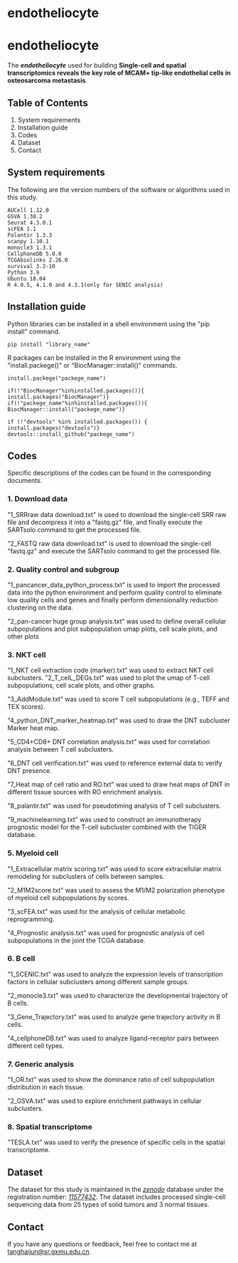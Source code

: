 # endotheliocyte
# endotheliocyte
The ***endotheliocyte*** used for building **Single-cell and spatial transcriptomics reveals the key role of MCAM+ tip-like endothelial cells in osteosarcoma metastasis**.

## Table of Contents
1. System requirements
2. Installation guide
3. Codes
4. Dataset
5. Contact

## System requirements
The following are the version numbers of the software or algorithms used in this study.

	AUCell 1.12.0
	GSVA 1.38.2
	Seurat 4.3.0.1
	scFEA 1.1
	Palantir 1.3.3
	scanpy 1.10.1
	monocle3 1.3.1
	CellphoneDB 5.0.0
	TCGAbiolinks 2.26.0
	survival 3.2-10
	Python 3.9
 	Ubuntu 18.04
	R 4.0.5, 4.1.0 and 4.3.1(only for SENIC analysis)

## Installation guide
Python libraries can be installed in a shell environment using the "pip install" command. 

	pip install "library_name"

R packages can be installed in the R environment using the "install.packege()" or "BiocManager::install()" commands.

	install.packege("packege_name")

	if(!"BiocManager"%in%installed.packages()){ 
	install.packages("BiocManager")}
 	if(!"packege_name"%in%installed.packages()){ 
	BiocManager::install("packege_name")}

	if (!"devtools" %in% installed.packages()) {
  	install.packages("devtools")}
   	devtools::install_github("packege_name")



## Codes
Specific descriptions of the codes can be found in the corresponding documents.
### 1. Download data
"1_SRRraw data download.txt" is used to download the single-cell SRR raw file and decompress it into a "fastq.gz" file, and finally execute the SARTsolo command to get the processed file.
	 
"2_FASTQ raw data download.txt" is used to download the single-cell "fastq.gz" and execute the SARTsolo command to get the processed file.
### 2. Quality control and subgroup
"1_pancancer_data_python_process.txt" is used to import the processed data into the python environment and perform quality control to eliminate low quality cells and genes and finally perform dimensionality reduction clustering on the data.

"2_pan-cancer huge group analysis.txt" was used to define overall cellular subpopulations and plot subpopulation umap plots, cell scale plots, and other plots

### 3. NKT cell
"1_NKT cell extraction code (marker).txt" was used to extract NKT cell subclusters.
"2_T_celL_DEGs.txt" was used to plot the umap of T-cell subpopulations, cell scale plots, and other graphs.

"3_AddModule.txt" was used to score T cell subpopulations (e.g., TEFF and TEX scores).

"4_python_DNT_marker_heatmap.txt" was used to draw the DNT subcluster Marker heat map.

"5_CD4+CD8+ DNT correlation analysis.txt" was used for correlation analysis between T cell subclusters.

"6_DNT cell verification.txt" was used to reference external data to verify DNT presence.

"7_Heat map of cell ratio and RO.txt" was used to draw heat maps of DNT in different tissue sources with RO enrichment analysis.

"8_palantir.txt" was used for pseudotiming analysis of T cell subclusters.

"9_machinelearning.txt" was used to construct an immunotherapy prognostic model for the T-cell subcluster combined with the TIGER database.


### 5. Myeloid cell
"1_Extracellular matrix scoring.txt" was used to score extracellular matrix remodeling for subclusters of cells between samples.

"2_M1M2score.txt" was used to assess the M1/M2 polarization phenotype of myeloid cell subpopulations by scores.

"3_scFEA.txt" was used for the analysis of cellular metabolic reprogramming.

"4_Prognostic analysis.txt" was used for prognostic analysis of cell subpopulations in the joint the TCGA database.

### 6. B cell
"1_SCENIC.txt" was used to analyze the expression levels of transcription factors in cellular subclusters among different sample groups.

"2_monocle3.txt" was used to characterize the developmental trajectory of B cells.

"3_Gene_Trajectory.txt" was used to analyze gene trajectory activity in B cells.

"4_cellphoneDB.txt" was used to analyze ligand-receptor pairs between different cell types.

### 7. Generic analysis
"1_OR.txt" was used to show the dominance ratio of cell subpopulation distribution in each tissue.

"2_GSVA.txt" was used to explore enrichment pathways in cellular subclusters.
### 8. Spatial transcriptome
"TESLA.txt" was used to verify the presence of specific cells in the spatial transcriptome.

## Dataset
The dataset for this study is maintained in the [_zenodo_](https://zenodo.org/) database under the registration number: [_11577432_](https://zenodo.org/records/11577432). 
The dataset includes processed single-cell sequencing data from 25 types of solid tumors and 3 normal tissues.

## Contact
If you have any questions or feedback, feel free to contact me at tanghaijun@sr.gxmu.edu.cn.
